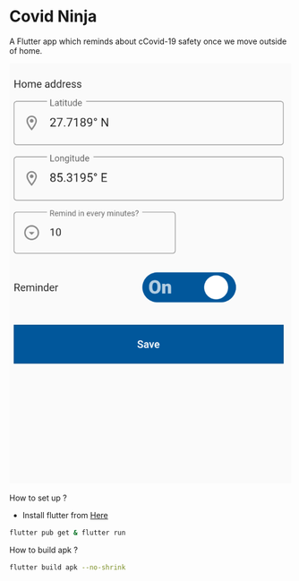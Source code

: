 # Covid Ninja

A Flutter app which reminds about cCovid-19 safety once we move outside of home.

![Screen](img.png?raw=true "Home Page")



How to set up ?
- Install flutter from [Here](https://flutter.dev/docs/get-started/install)
```bash
flutter pub get & flutter run
```

How to build apk ?
```bash
flutter build apk --no-shrink
```



